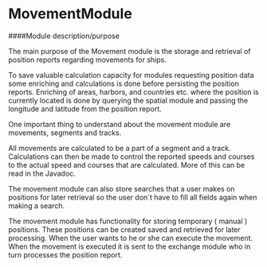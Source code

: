 # MovementModule

####Module description/purpose

The main purpose of the Movement module is the storage and retrieval of position reports regarding movements for ships. 

To save valuable calculation capacity for modules requesting position data some enriching and calculations is done before persisting the position reports. Enriching of areas, harbors, and countries etc. where the position is currently located is done by querying the spatial module and passing the longitude and latitude from the position report.

One important thing to understand about the movement module are movements, segments and tracks. 

All movements are calculated to be a part of a segment and a track. Calculations can then be made to control the reported speeds and courses to the actual speed and courses that are calculated. More of this can be read in the Javadoc. 

The movement module can also store searches that a user makes on positions for later retrieval so the user don´t have to fill all fields again when making a search. 

The movement module has functionality for storing temporary ( manual ) positions. These positions can be created saved and retrieved for later processing. When the user wants to he or she can execute the movement. When the movement is executed it is sent to the exchange module who in turn processes the position report.

